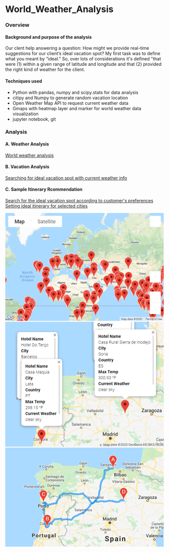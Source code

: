 # World_Weather_Analysis

### Overview 

#### Background and purpose of the analysis
Our clent help answering a question: How might we provide real-time suggestions for our client’s ideal vacation spot? My first task was to define what you meant by “ideal.” 
So, over lots of considerations it's defined "that were (1) within a given range of latitude and longitude and that (2) provided the right kind of weather for the client.

#### Techniques used
- Python with pandas, numpy and scipy.stats for data analysis <br/>
- citipy and Numpy to generate random vacation location <br/>
- Open Weather Map API to request current weather data <br/>
- Gmaps with heatmap layer and marker for world weather data visualization <br/>
- jupyter notebook, git 

### Analysis 

#### A. Weather Analysis 
[World weather analysis](https://github.com/Juuune/World_Weather_Analysis/blob/master/WeatherAnalysis/WeatherPy.ipynb)


#### B. Vacation Analysis 
[Searching for ideal vacation spot with current weather info](https://github.com/Juuune/World_Weather_Analysis/blob/master/WeatherAnalysis/VacaionPy.ipynb)



#### C. Sample Itinerary Rcommendation 
[Search for the ideal vacation spot according to customer's preferences](https://github.com/Juuune/World_Weather_Analysis/blob/master/IternaryAnalysis/Vacation_Search.ipynb)
[Setting ideal itinerary for selected cities](https://github.com/Juuune/World_Weather_Analysis/blob/master/IternaryAnalysis/Vacation_itinerary.ipynb)

![Vacation spots info on Google map](https://github.com/Juuune/World_Weather_Analysis/blob/master/IternaryAnalysis/image/WeatherPy_vacation_map.png)
![Selected 4 cities for a trip](https://github.com/Juuune/World_Weather_Analysis/blob/master/IternaryAnalysis/image/WeatherPy_travel_map_markers.png)
![Travel route with selected cities](https://github.com/Juuune/World_Weather_Analysis/blob/master/IternaryAnalysis/image/WeatherPy_travel_map.png)
